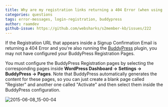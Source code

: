 ```yaml
---
title: Why are my registration links returning a 404 Error (when using BuddyPress)?
categories: questions
tags: error-messages, login-registration, buddypress
author: raamdev
github-issue: https://github.com/websharks/s2member-kb/issues/222
---
```


If the Registration URL that appears inside a Signup Confirmation Email is returning a 404 Error and you're also running the [BuddyPress](http://buddypress.org) plugin, you may not have configured your BuddyPress Registration Pages.

You must configure the BuddyPress Registration pages by selecting the corresponding pages inside **WordPress Dashboard → Settings → BuddyPress → Pages**. Note that BuddyPress automatically generates the content for these pages, so you can just create a blank page called "Register" and another one called "Activate" and then select them inside the BuddyPress configuration.

![2015-06-08_15-00-04](https://cloud.githubusercontent.com/assets/53005/8042789/95784096-0def-11e5-84ed-0500b51d2564.png)
